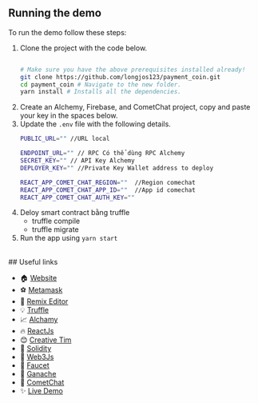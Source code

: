 ## Running the demo

To run the demo follow these steps:

1. Clone the project with the code below.
    ```sh

    # Make sure you have the above prerequisites installed already!
    git clone https://github.com/longjos123/payment_coin.git
    cd payment_coin # Navigate to the new folder.
    yarn install # Installs all the dependencies.
    ```
2. Create an Alchemy, Firebase, and CometChat project, copy and paste your key in the spaces below.
2. Update the `.env` file with the following details.
    ```sh
    PUBLIC_URL="" //URL local

    ENDPOINT_URL="" // RPC Có thể dùng RPC Alchemy
    SECRET_KEY="" // API Key Alchemy
    DEPLOYER_KEY="" //Private Key Wallet address to deploy
    
    REACT_APP_COMET_CHAT_REGION=""  //Region comechat
    REACT_APP_COMET_CHAT_APP_ID=""  //App id comechat
    REACT_APP_COMET_CHAT_AUTH_KEY="" 
    ```
3. Deloy smart contract bằng truffle
   - truffle compile
   - truffle migrate
4. Run the app using `yarn start`
<br/>
## Useful links

- 🏠 [Website](https://daltonic.github.io/)
- ⚽ [Metamask](https://metamask.io/)
- 🚀 [Remix Editor](https://remix.ethereum.org/)
- 💡 [Truffle](https://trufflesuite.com/)
- 📈 [Alchamy](https://www.alchemy.com/)
- 🔥 [ReactJs](https://reactjs.org/)
- 😊 [Creative Tim](https://www.creative-tim.com/)
- 🐻 [Solidity](https://soliditylang.org/)
- 👀 [Web3Js](https://docs.ethers.io/v5/)
- 🎅 [Faucet](https://faucets.chain.link/rinkeby)
- 🤖 [Ganache](https://trufflesuite.com/ganache/index.html)
- 👀 [CometChat](https://www.cometchat.com/)
- ✨ [Live Demo](https://fresher-a5113.web.app/)

